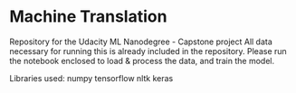 # Machine Translation
Repository for the Udacity ML Nanodegree - Capstone project
All data necessary for running this is already included in the repository. Please run the notebook enclosed to load & process the data, and train the model.

Libraries used:
numpy
tensorflow
nltk
keras
